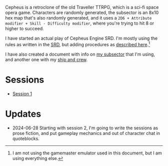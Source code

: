 Cepheus is a retroclone of the old Traveller TTRPG, which is a sci-fi space opera game. Characters are randomly generated, the subsector is an 8x10 hex map that's also randomly generated, and it uses a `2D6 + Attribute modifier + Skill - Difficulty modifier`, where you're trying to hit 8 or higher to succeed.

I have started an actual play of Cepheus Engine SRD. I'm mostly using the rules as written in the [SRD](https://www.orffenspace.com/cepheus-srd/), but adding procedures as [described here](/info/Cepheus-Protocols-for-Playing-Solo.md).[^1]

[^1]: I am not using the gamemaster emulator used in this document, but I am using everything else.

I have also created a document with info on [my subsector](/info/Subsector.md) that I'm using, and another one with my [ship and crew](/info/Ship%20and%20Crew.md).

# Sessions
- [Session 1](/sessions/Session_01.md)

# Updates
- 2024-06-28 Starting with session 2, I'm going to write the sessions as prose fiction, and put gameplay mechanics and out of character chat in quoteblocks.
